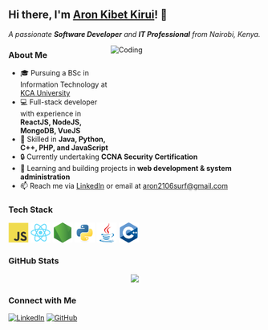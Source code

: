 ## Hi there, I'm [Aron Kibet Kirui](https://github.com/aronsurf)! 👋

<p>
  <em>
    A passionate <b>Software Developer</b> and <b>IT Professional</b> from Nairobi, Kenya.
  </em>
</p>

<img align="right" alt="Coding" height=200 width=300 src="https://media.giphy.com/media/qgQUggAC3Pfv687qPC/giphy.gif" />

### About Me
- 🎓 Pursuing a BSc in Information Technology at [KCA University](https://www.kcau.ac.ke/)
- 💻 Full-stack developer with experience in **ReactJS, NodeJS, MongoDB, VueJS**
- 🚀 Skilled in **Java, Python, C++, PHP, and JavaScript**
- 🔒 Currently undertaking **CCNA Security Certification**
- 🌱 Learning and building projects in **web development & system administration**
- 📫 Reach me via [LinkedIn](https://www.linkedin.com/in/aronsurf) or email at aron2106surf@gmail.com

### Tech Stack
<code><img height="40" src="https://raw.githubusercontent.com/devicons/devicon/master/icons/javascript/javascript-original.svg" title="JavaScript"></code>
<code><img height="40" src="https://raw.githubusercontent.com/devicons/devicon/master/icons/react/react-original.svg" title="React"></code>
<code><img height="40" src="https://raw.githubusercontent.com/devicons/devicon/master/icons/nodejs/nodejs-original.svg" title="Node.js"></code>
<code><img height="40" src="https://raw.githubusercontent.com/devicons/devicon/master/icons/python/python-original.svg" title="Python"></code>
<code><img height="40" src="https://raw.githubusercontent.com/devicons/devicon/master/icons/java/java-original.svg" title="Java"></code>
<code><img height="40" src="https://raw.githubusercontent.com/devicons/devicon/master/icons/cplusplus/cplusplus-original.svg" title="C++"></code>

### GitHub Stats
<p align="center">
  <img src="https://github-readme-stats.vercel.app/api?username=aronsurf&show_icons=true&theme=radical">
</p>

### Connect with Me
[![LinkedIn](https://img.shields.io/badge/-Aron%20Kibet%20Kirui-blue?style=flat-circle&logo=Linkedin&logoColor=white&link=https://www.linkedin.com/in/aronsurf)](https://www.linkedin.com/in/aronsurf) 
[![GitHub](https://img.shields.io/badge/-@aronsurf-24292e?style=flat-circle&logo=github&logoColor=white&link=https://github.com/aronsurf)](https://github.com/aronsurf)
